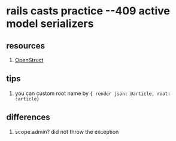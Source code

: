 # rails casts practice --409 active model serializers

## resources
1. [OpenStruct](http://www.ruby-doc.org/stdlib-2.0/libdoc/ostruct/rdoc/OpenStruct.html)

## tips
1. you can custom root name by `{ render json: @article, root: :article}`

## differences
1. scope.admin? did not throw the exception

